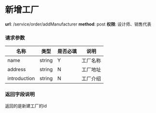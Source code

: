 新增工厂
=======

**url**: /service/order/addManufacturer
**method**: post
**权限**: 设计师、销售代表


### 请求参数

|     名称     |  类型  | 是否必填 |   说明   |
|--------------|--------|----------|----------|
| name         | string | Y        | 工厂名称 |
| address      | string | N        | 工厂地址 |
| introduction | string | N        | 工厂介绍 |

### 返回字段说明

返回的是新建工厂的id